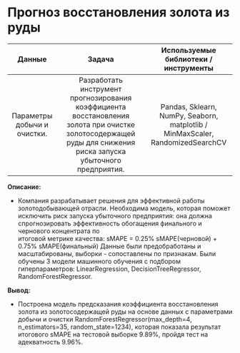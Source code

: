 # Прогноз восстановления золота из руды

| Данные            |  Задача           | Используемые библиотеки / инструменты|
| :---------------: | :----------------:|:----------------------:|
| Параметры добычи и очистки. | Разработать инструмент прогнозирования коэффициента восстановления золота при очистке золотосодержащей руды для снижения риска запуска убыточного предприятия. |Pandas, Sklearn, NumPy, Seaborn, matplotlib / MinMaxScaler, RandomizedSearchCV|

**Описание:**  

- Компания разрабатывает решения для эффективной работы золотодобывающей отрасли.  Необходима модель, которая поможет исключить риск запуска убыточного предприятия: она должна спрогнозировать  эффективность обогащения финального и чернового концентрата по  
итоговой метрике качества: sMAPE = 0.25% sMAPE(черновой) + 0.75% sMAPE(финальный)
 Данные были предобработаны и масштабированы, выборки - сопоставлены по признакам. 
Были обучены 3 модели машинного обучения с подбором гиперпараметров: LinearRegression, DecisionTreeRegressor, RandomForestRegressor.


**Вывод:**
- Построена модель предсказания коэффициента восстановления золота из золотосодержащей руды на основе данных с параметрами добычи и очистки RandomForestRegressor(max_depth=4, n_estimators=35, random_state=1234), которая показала результат итогового sMAPE на тестовой выборке 9.89%, пройдя тест на адекватность 9.96%.
